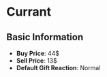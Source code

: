 # Currant

## Basic Information

- **Buy Price**: 44$
- **Sell Price**: 13$
- **Default Gift Reaction**: Normal